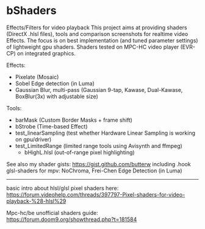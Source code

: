 # bShaders
Effects/Filters for video playback 
This project aims at providing shaders (DirectX .hlsl files), tools and comparison screenshots for realtime video Effects. The focus is on best implementation (and tuned parameter settings) of lightweight gpu shaders.
Shaders tested on MPC-HC video player (EVR-CP) on integrated graphics.  

Effects:
- Pixelate (Mosaic)
- Sobel Edge detection (in Luma)
- Gaussian Blur, multi-pass (Gaussian 9-tap, Kawase, Dual-Kawase, BoxBlur(3x) with adjustable size)


Tools:
- barMask (Custom Border Masks + frame shift)
- bStrobe (Time-based Effect)
- test_linearSampling (test whether Hardware Linear Sampling is working on gpu/driver)
- test_LimitedRange (limited range tools using Avisynth and ffmpeg)
   - bHighL.hlsl (out-of-range pixel highlighting)



See also my shader gists: https://gist.github.com/butterw
including .hook glsl-shaders for mpv: NoChroma, Frei-Chen Edge Detection (in Luma)

---
basic intro about hlsl/glsl pixel shaders here:
https://forum.videohelp.com/threads/397797-Pixel-shaders-for-video-playback-%28-hlsl%29

Mpc-hc/be unofficial shaders guide: https://forum.doom9.org/showthread.php?t=181584

